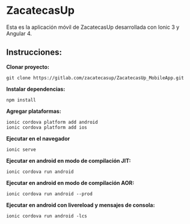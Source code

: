# ZacatecasUp

Esta es la aplicación móvil de ZacatecasUp desarrollada con Ionic 3 y Angular 4.

## Instrucciones:

**Clonar proyecto:**
```
git clone https://gitlab.com/zacatecasup/ZacatecasUp_MobileApp.git
```

**Instalar dependencias:**
```
npm install
```

**Agregar plataformas:**
```
ionic cordova platform add android
ionic cordova platform add ios
```

**Ejecutar en el navegador**
```
ionic serve
```

**Ejecutar en android en modo de compilación JIT:**
```
ionic cordova run android
```

**Ejecutar en android en modo de compilación AOR:**
```
ionic cordova run android --prod
```

**Ejecutar en android con livereload y mensajes de consola:**
```
ionic cordova run android -lcs
```
